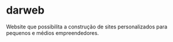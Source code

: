 # darweb
Website que possibilita a construção de sites personalizados para pequenos e médios empreendedores.
